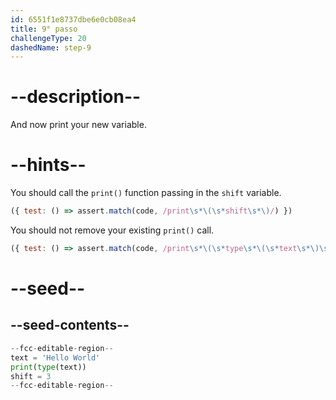 ```yaml
---
id: 6551f1e8737dbe6e0cb08ea4
title: 9° passo
challengeType: 20
dashedName: step-9
---
```


# --description--

And now print your new variable.

# --hints--

You should call the `print()` function passing in the `shift` variable.

```js
({ test: () => assert.match(code, /print\s*\(\s*shift\s*\)/) })

```

You should not remove your existing `print()` call.

```js
({ test: () => assert.match(code, /print\s*\(\s*type\s*\(\s*text\s*\)\s*\)/) })

```

# --seed--

## --seed-contents--

```py
--fcc-editable-region--
text = 'Hello World'
print(type(text))
shift = 3
--fcc-editable-region--
```
